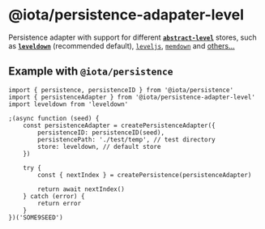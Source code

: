 # @iota/persistence-adapater-level

Persistence adapter with support for different [**`abstract-level`**](https://github.com/Level/abstract-leveldown) stores, such as
[**`leveldown`**](https://github.com/Level/leveldown) (recommended default), [`leveljs`](https://github.com/Level/level-js), [`memdown`](https://github.com/Level/memdown) and [others...](https://github.com/Level/awesome/#stores)

## Example with `@iota/persistence`
```JS
import { persistence, persistenceID } from '@iota/persistence'
import { persistenceAdapter } from '@iota/persistence-adapter-level'
import leveldown from 'leveldown'

;(async function (seed) {
    const persistenceAdapter = createPersistenceAdapter({
        persistenceID: persistenceID(seed),
        persistencePath: './test/temp', // test directory
        store: leveldown, // default store
    })

    try {
        const { nextIndex } = createPersistence(persistenceAdapter)

        return await nextIndex()
    } catch (error) {
        return error
    }
})('SOME9SEED')
```

